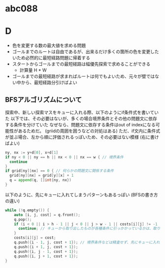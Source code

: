 # abc088

# D

- 色を変更する数の最大値を求める問題
- ゴールまでのルートは自由であるが、出来るだけ多くの箇所の色を変更したいため必然的に最短経路問題に帰着する
- スタートからゴールまでの最短経路は幅優先探索で求めることができる
  - 計算量 H * W
- ゴールまでの最短経路が求まればルートは何でもよいため、元々が壁ではない中から、最短経路分引けばよい

## BFSアルゴリズムについて

探索中、新しい探索マスをキューに入れる際、以下のようにif条件式を書いていた
以下では、その必要はないが、多くの場合境界条件とその他の問題文に依存する条件を分けていた
なぜなら、問題文に依存する条件はout of indexになる可能性があるためだ。 (griidの周囲を囲うなどの対処はある)
ただ、if文内に条件式が並ぶ場合、左から順に評価されるっぽいため、その必要はない模様  (右に書けばよい)

```go
ny, nx := y+d[0], x+d[1]
if ny < 0 || ny == h || nx < 0 || nx == w { // 境界条件
  continue
}
if grid[ny][nx] == 0 { // 何らかの問題文に関係する条件
  grid[ny][nx] = grid[y][x] + 1
  q = append(q, []int{ny, nx})
}
```

以下のように、先にキューに入れてしまうパターンもあるっぽい (BFSの書き方の違い)

```c++
while (!q.empty()) {
    auto [i, j, cost] = q.front();
    q.pop();
    if (i < 0 || i > h - 1 || j < 0 || j > w - 1 || costs[i][j] != -1 || s[i][j] == '#') {
      continue; // キューから取り出したものが各種条件に引っかかっているかは、取り出し後判断
    }
    costs[i][j] = cost;
    q.push({i - 1, j, cost + 1}); // 境界条件などは精査せず、先にキューに入れる
    q.push({i + 1, j, cost + 1});
    q.push({i, j - 1, cost + 1});
    q.push({i, j + 1, cost + 1});
}
```
